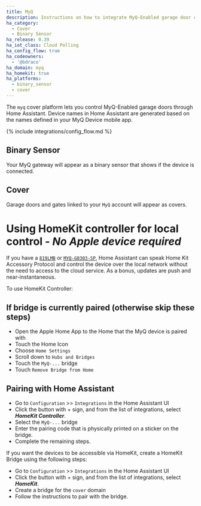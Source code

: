 ```yaml
---
title: MyQ
description: Instructions on how to integrate MyQ-Enabled garage door covers into Home Assistant.
ha_category:
  - Cover
  - Binary Sensor
ha_release: 0.39
ha_iot_class: Cloud Polling
ha_config_flow: true
ha_codeowners:
  - '@bdraco'
ha_domain: myq
ha_homekit: true
ha_platforms:
  - binary_sensor
  - cover
---
```


The `myq` cover platform lets you control MyQ-Enabled garage doors through Home Assistant. Device names in Home Assistant are generated based on the names defined in your MyQ Device mobile app.

{% include integrations/config_flow.md %}

## Binary Sensor

Your MyQ gateway will appear as a binary sensor that shows if the device is connected.

## Cover

Garage doors and gates linked to your `MyQ` account will appear as covers.

# Using HomeKit controller for local control - ***No Apple device required***

If you have a [`819LMB`](https://www.liftmaster.com/myq-home-bridge/p/G819LMB) or [`MYQ-G0303-SP`](https://www.chamberlain.com/myq-g0303-sp/p/MYQ-G0303-SP), Home Assistant can speak Home Kit Accessory Protocol and control the device over the local network without the need to access to the cloud service. As a bonus, updates are push and near-instantaneous.

To use HomeKit Controller:

## If bridge is currently paired (otherwise skip these steps)
 - Open the Apple Home App to the Home that the MyQ device is paired with
 - Touch the Home Icon
 - Choose `Home Settings`
 - Scroll down to `Hubs and Bridges`
 - Touch the `MyQ-...` bridge
 - Touch `Remove Bridge from Home`

## Pairing with Home Assistant
 - Go to `Configuration` >> `Integrations` in the Home Assistant UI
 - Click the button with + sign, and from the list of integrations, select  ***HomeKit Controller***.
 - Select the `MyQ-...` bridge
 - Enter the pairing code that is physically printed on a sticker on the bridge.
 - Complete the remaining steps.

If you want the devices to be accessible via HomeKit, create a HomeKit Bridge using the following steps:
 - Go to `Configuration` >> `Integrations` in the Home Assistant UI
 - Click the button with + sign, and from the list of integrations, select  ***HomeKit***.
 - Create a bridge for the `cover` domain
 - Follow the instructions to pair with the bridge.

